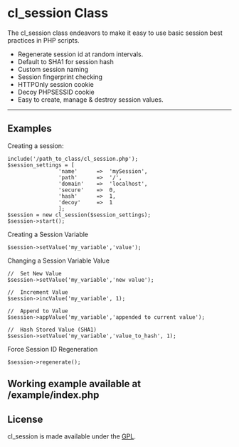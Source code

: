 # cl_session Class

The cl_session class endeavors to make it easy to use basic session best practices in PHP scripts.

* Regenerate session id at random intervals.
* Default to SHA1 for session hash
* Custom session naming
* Session fingerprint checking
* HTTPOnly session cookie
* Decoy PHPSESSID cookie
* Easy to create, manage & destroy session values.

----
## Examples

Creating a session:
```
include('/path_to_class/cl_session.php');
$session_settings = [
				'name'		=>	'mySession',
				'path'		=>	'/',
				'domain'	=>	'localhost',
				'secure'	=>	0,
				'hash'		=>	1,
				'decoy'		=>	1
				];
$session = new cl_session($session_settings);
$session->start();
```

Creating a Session Variable
```
$session->setValue('my_variable','value');
```

Changing a Session Variable Value
```
//	Set New Value
$session->setValue('my_variable','new value');

//	Increment Value
$session->incValue('my_variable', 1);

//	Append to Value
$session->appValue('my_variable','appended to current value');

//	Hash Stored Value (SHA1)
$session->setValue('my_variable','value_to_hash', 1);
```

Force Session ID Regeneration
```
$session->regenerate();
```

Working example available at /example/index.php
----
## License
cl_session is made available under the [GPL](http://www.gnu.org/licenses/gpl-2.0.html).
